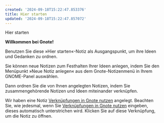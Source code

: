 ```yaml
---
created: '2024-09-18T15:22:47.853376'
title: Hier starten
updated: '2024-09-18T15:22:47.857072'
---
```


Hier starten

**Willkommen bei Gnote!**

Benutzen Sie diese »Hier starten«-Notiz als Ausgangspunkt, um ihre Ideen und Gedanken zu ordnen.

Sie können neue Notizen zum Festhalten Ihrer Ideen anlegen, indem Sie den Menüpunkt »Neue Notiz anlegen« aus dem Gnote-Notizenmenü in Ihrem GNOME-Panel auswählen.

Dann ordnen Sie die von Ihnen angelegten Notizen, indem Sie zusammengehörende Notizen und Ideen miteinander verknüpfen.

Wir haben eine Notiz [Verknüpfungen in Gnote nutzen](<./Verknüpfungen in Gnote nutzen.md>) angelegt. Beachten Sie, wie jedesmal, wenn Sie [Verknüpfungen in Gnote nutzen](<./Verknüpfungen in Gnote nutzen.md>) eingeben, dieses automatisch unterstrichen wird. Klicken Sie auf diese Verknüpfung, um die Notiz zu öffnen.